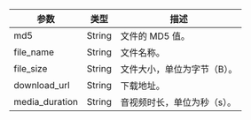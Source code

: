 | 参数              | 类型     | 描述    |
|-----------------|--------|-------|
| md5             | String | 文件的 MD5 值。   |
| file_name       | String | 文件名称。  |
| file_size       | String | 文件大小，单位为字节（B）。  |
| download_url    | String | 下载地址。  |
| media_duration  | String | 音视频时长，单位为秒（s）。 |

